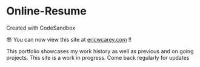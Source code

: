 # Online-Resume
Created with CodeSandbox

:sunglasses: You can now view this site at [ericwcarey.com](https://ericwcarey.com) !!

This portfolio showcases my work history as well as previous and on going projects.
This site is a work in progress. Come back regularly for updates
